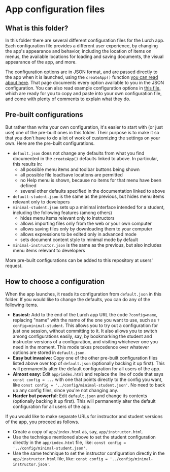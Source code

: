 
# App configuration files

## What is this folder?

In this folder there are several different configuration files for the Lurch
app.  Each configuration file provides a different user experience, by changing
the app's appearance and behavior, including the location of items on menus,
the available locations for loading and saving documents, the visual appearance
of the app, and more.

The configuration options are in JSON format, and are passed directly to the app
when it is launched, using the `createApp()` function
[you can read about here](https://lurchmath.github.io/apidocs/app/Lurch.html#.createApp).
That page documents every option available to you in the JSON configuration.
You can also read example configuration options in
[this file,](https://github.com/lurchmath/lurch/blob/main/app/config/example-for-reference-only.js)
which are ready for you to copy and paste into your own configuration file, and
come with plenty of comments to explain what they do.

## Pre-built configurations

But rather than write your own configuration, it's easier to start with (or just
use) one of the pre-built ones in this folder.  Their purpose is to make it so
that you don't have to do a lot of work of customizing the settings on your own.
Here are the pre-built configurations.

 * `default.json` does not change any defaults from what you find documented in
   the `createApp()` defaults linked to above.  In particular, this results in:
    * all possible menu items and toolbar buttons being shown
    * all possible file load/save locations are permitted
    * no Help menu is shown, because no items for that menu have been defined
    * several other defaults specified in the documentation linked to above
 * `default-student.json` is the same as the previous, but hides menu items
   relevant only to developers
 * `minimal-student.json` sets up a minimal interface intended for a student,
   including the following features (among others)
    * hides menu items relevant only to instructors
    * allows importing files only from the web or your own computer
    * allows saving files only by downloading them to your computer
    * allows expressions to be edited only in advanced mode
    * sets document content style to minimal mode by default
 * `minimal-instructor.json` is the same as the previous, but also includes menu
   items relevant to developers

More pre-built configurations can be added to this repository at users' request.

## How to choose a configuration

When the app launches, it reads its configuration from `default.json` in this
folder.  If you would like to change the defaults, you can do any of the
following items.

 * **Easiest:** Add to the end of the Lurch app URL the code `?config=name`,
   replacing "name" with the name of the one you want to use, such as
   `?config=minimal-student`. This allows you to try out a configuration for
   just one session, without committing to it.  It also allows you to switch
   among configurations easily, say, by bookmarking the student and instructor
   versions of a configuration, and visiting whichever one you need in the
   moment.  This mode takes precedence over whatever options are stored in
   `default.json`.
 * **Easy but invasive:** Copy one of the other pre-built configuration files
   listed above over top of `default.json` (optionally backing it up first).
   This will permanently alter the default configuration for all users of the
   app.
 * **Almost easy:** Edit `app/index.html` and replace the line of code that
   says `const config = ...` with one that points directly to the config you
   want, like `const config = '../config/minimal-student.json'`.  No need to
   back up any config files, since you're not changing any.
 * **Harder but powerful:** Edit `default.json` and change its contents
   (optionally backing it up first). This will permanently alter the default
   configuration for all users of the app.

If you would like to make separate URLs for instructor and student versions of
the app, you proceed as follows.
 * Create a copy of `app/index.html` as, say, `app/instructor.html`.
 * Use the technique mentioned above to set the student configuration directly
   in the `app/index.html` file, like:
   `const config = '../config/minimal-student.json'`.
 * Use the same technique to set the instructor configuration directly in the
   `app/instructor.html` file, like:
   `const config = '../config/minimal-instructor.json'`.
